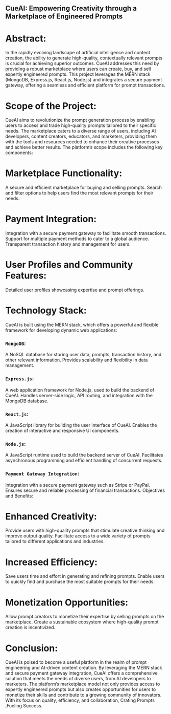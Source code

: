 ## CueAI: Empowering Creativity through a Marketplace of Engineered Prompts

# Abstract:
In the rapidly evolving landscape of artificial intelligence and content creation, the ability to generate high-quality, contextually relevant prompts is crucial for achieving superior outcomes. CueAI addresses this need by providing a robust marketplace where users can create, buy, and sell expertly engineered prompts. This project leverages the MERN stack (MongoDB, Express.js, React.js, Node.js) and integrates a secure payment gateway, offering a seamless and efficient platform for prompt transactions.

# Scope of the Project:
CueAI aims to revolutionize the prompt generation process by enabling users to access and trade high-quality prompts tailored to their specific needs. The marketplace caters to a diverse range of users, including AI developers, content creators, educators, and marketers, providing them with the tools and resources needed to enhance their creative processes and achieve better results. The platform’s scope includes the following key components:


# Marketplace Functionality:

A secure and efficient marketplace for buying and selling prompts.
Search and filter options to help users find the most relevant prompts for their needs.

# Payment Integration:
Integration with a secure payment gateway to facilitate smooth transactions.
Support for multiple payment methods to cater to a global audience.
Transparent transaction history and management for users.

# User Profiles and Community Features:
Detailed user profiles showcasing expertise and prompt offerings.

# Technology Stack:
CueAI is built using the MERN stack, which offers a powerful and flexible framework for developing dynamic web applications:

### `MongoDB`:

A NoSQL database for storing user data, prompts, transaction history, and other relevant information.
Provides scalability and flexibility in data management.
### `Express.js`:

A web application framework for Node.js, used to build the backend of CueAI.
Handles server-side logic, API routing, and integration with the MongoDB database.

### `React.js`:
A JavaScript library for building the user interface of CueAI.
Enables the creation of interactive and responsive UI components.

### `Node.js`:
A JavaScript runtime used to build the backend server of CueAI.
Facilitates asynchronous programming and efficient handling of concurrent requests.

### `Payment Gateway Integration`:
Integration with a secure payment gateway such as Stripe or PayPal.
Ensures secure and reliable processing of financial transactions.
Objectives and Benefits:

# Enhanced Creativity:
Provide users with high-quality prompts that stimulate creative thinking and improve output quality.
Facilitate access to a wide variety of prompts tailored to different applications and industries.

# Increased Efficiency:
Save users time and effort in generating and refining prompts.
Enable users to quickly find and purchase the most suitable prompts for their needs.

# Monetization Opportunities:
Allow prompt creators to monetize their expertise by selling prompts on the marketplace.
Create a sustainable ecosystem where high-quality prompt creation is incentivized.

# Conclusion:
CueAI is poised to become a useful platform in the realm of prompt engineering and AI-driven content creation. By leveraging the MERN stack and secure payment gateway integration, CueAI offers a comprehensive solution that meets the needs of diverse users, from AI developers to marketers. The platform’s marketplace model not only provides access to expertly engineered prompts but also creates opportunities for users to monetize their skills and contribute to a growing community of innovators. With its focus on quality, efficiency, and collaboration, Crating Prompts ,Fueling Success.